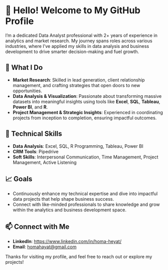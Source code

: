 # 👋 Hello! Welcome to My GitHub Profile

I’m a dedicated Data Analyst professional with 2+ years of experience in analytics and market research. My journey spans roles across various industries, where I’ve applied my skills in data analysis and business development to drive smarter decision-making and fuel growth. 

## 🌟 What I Do
- **Market Research**: Skilled in lead generation, client relationship management, and crafting strategies that open doors to new opportunities.
- **Data Analysis & Visualization**: Passionate about transforming massive datasets into meaningful insights using tools like **Excel**, **SQL**, **Tableau**, **Power BI**, and **R**.
- **Project Management & Strategic Insights**: Experienced in coordinating projects from inception to completion, ensuring impactful outcomes.

## 🔧 Technical Skills
- **Data Analysis**: Excel, SQL, R Programming, Tableau, Power BI
- **CRM Tools**: Pipedrive
- **Soft Skills**: Interpersonal Communication, Time Management, Project Management, Active Listening

## 📈 Goals
- Continuously enhance my technical expertise and dive into impactful data projects that help shape business success.
- Connect with like-minded professionals to share knowledge and grow within the analytics and business development space.

## 📫 Connect with Me
- **LinkedIn**: https://www.linkedin.com/in/homa-heyat/ 
- **Email**: homahayat@gmail.com

Thanks for visiting my profile, and feel free to reach out or explore my projects!

